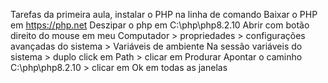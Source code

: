 Tarefas da primeira aula, instalar o PHP na linha de comando
Baixar o PHP em https://php.net
Deszipar o php em C:\php\php8.2.10
Abrir com botão direito do mouse em meu Computador > propriedades > configurações avançadas do sistema > Variáveis de ambiente
Na sessão variáveis do sistema > duplo click em Path > clicar em Produrar
Apontar o caminho C:\php\php8.2.10 > clicar em Ok em todas as janelas